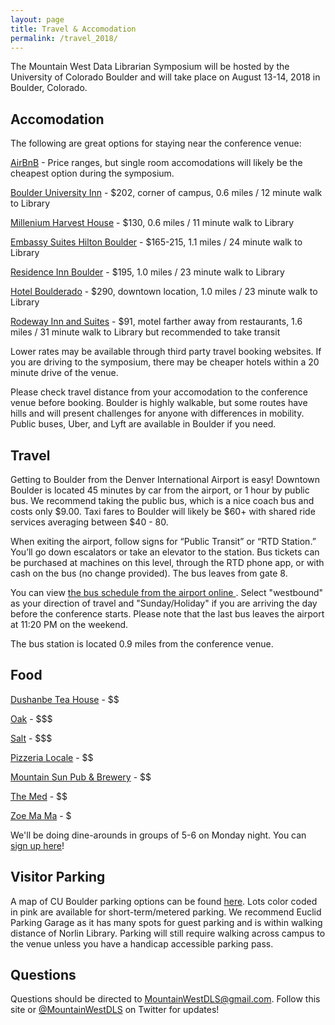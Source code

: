 ```yaml
---
layout: page
title: Travel & Accomodation
permalink: /travel_2018/
---
```


The Mountain West Data Librarian Symposium will be hosted by the University of Colorado Boulder and will take place on August 13-14, 2018 in Boulder, Colorado.

## Accomodation
The following are great options for staying near the conference venue: 

<a href="https://www.airbnb.com/">AirBnB</a> - Price ranges, but single room accomodations will likely be the cheapest option during the symposium. 

<a href="https://www.boulderuniversityinn.com/">Boulder University Inn</a> - $202, corner of campus, 0.6 miles / 12 minute walk to Library

<a href="https://www.millenniumhotels.com/en/boulder/millennium-harvest-house-boulder/">Millenium Harvest House</a> - $130, 0.6 miles / 11 minute walk to Library

<a href="http://embassysuites3.hilton.com/en/hotels/colorado/embassy-suites-by-hilton-boulder-DENBOES/index.html">Embassy Suites Hilton Boulder</a> - $165-215, 1.1 miles / 24 minute walk to Library

<a href="https://www.marriott.com/hotels/travel/vbobl-residence-inn-boulder-canyon-boulevard/">Residence Inn Boulder</a> - $195, 1.0 miles / 23 minute walk to Library

<a href="https://www.boulderado.com/">Hotel Boulderado</a> - $290, downtown location, 1.0 miles / 23 minute walk to Library

<a href="https://www.choicehotels.com/colorado/boulder/rodeway-inn-hotels/co223">Rodeway Inn and Suites</a> - $91, motel farther away from restaurants, 1.6 miles / 31 minute walk to Library but recommended to take transit

Lower rates may be available through third party travel booking websites. If you are driving to the symposium, there may be cheaper hotels within a 20 minute drive of the venue.

Please check travel distance from your accomodation to the conference venue before booking. Boulder is highly walkable, but some routes have hills and will present challenges for anyone with differences in mobility. Public buses, Uber, and Lyft are available in Boulder if you need.

  
## Travel
Getting to Boulder from the Denver International Airport is easy! Downtown Boulder is located 45 minutes by car from the airport, or 1 hour by public bus. We recommend taking the public bus, which is a nice coach bus and costs only $9.00. Taxi fares to Boulder will likely be $60+ with shared ride services averaging between $40 - 80. 

When exiting the airport, follow signs for “Public Transit” or “RTD Station.” You’ll go down escalators or take an elevator to the station. Bus tickets can be purchased at machines on this level, through the RTD phone app, or with cash on the bus (no change provided). The bus leaves from gate 8.

You can view <a href="http://www3.rtd-denver.com/schedules/getSchedule.action?runboardId=2514&routeId=AB&routeType=9&&direction=W-Bound&serviceType=3#day">the bus schedule from the airport online </a>. Select "westbound" as your direction of travel and "Sunday/Holiday" if you are arriving the day before the conference starts. Please note that the last bus leaves the airport at 11:20 PM on the weekend. 

The bus station is located 0.9 miles from the conference venue.

## Food
<a href="http://boulderteahouse.com/">Dushanbe Tea House</a> - $$

<a href="https://www.oakatfourteenth.com/dinner/">Oak</a> - $$$

<a href="http://saltthebistro.com/menu/">Salt</a> - $$$

<a href="https://localeboulder.com/">Pizzeria Locale</a> - $$

<a href="http://www.mountainsunpub.com/">Mountain Sun Pub & Brewery</a> - $$

<a href="https://www.themedboulder.com/menus/dinner/">The Med</a> - $$

<a href="http://www.zoemama.com/">Zoe Ma Ma</a> - $

We'll be doing dine-arounds in groups of 5-6 on Monday night. You can <a href="https://docs.google.com/spreadsheets/d/1PFFMrII2xWAjYFpPNgvs8lx4pHsCDVofowAr8aWLbMY/edit?usp=sharing">sign up here</a>!


## Visitor Parking
A map of CU Boulder parking options can be found [here](https://www.colorado.edu/pts/sites/default/files/attached-files/ucb_parking_map_1819.pdf). Lots color coded in pink are available for short-term/metered parking. We recommend Euclid Parking Garage as it has many spots for guest parking and is within walking distance of Norlin Library. Parking will still require walking across campus to the venue unless you have a handicap accessible parking pass.
  
## Questions
Questions should be directed to MountainWestDLS@gmail.com. Follow this site or [@MountainWestDLS](https://twitter.com/@MountainWestDLS) on Twitter for updates!
